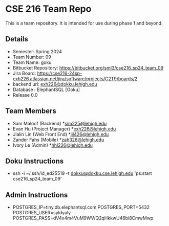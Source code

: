 # CSE 216 Team Repo
This is a team repository.  It is intended for use during phase 1 and beyond.

## Details
- Semester: Spring 2024
- Team Number: 09
- Team Name: goku
- Bitbucket Repository: https://bitbucket.org/sml3/cse216_sp24_team_09
- Jira Board: https://cse216-24sp-exh226.atlassian.net/jira/software/projects/C2T9/boards/2 
- backend url: [exh226@dokku.lehigh.edu](https://cse216_sp24_team_09-exh226.dokku.cse.lehigh.edu/)
- Database : ElephantSQL [Goku]
- Release 0.0

## Team Members
- Sam Maloof (Backend)
*sjm225@lehigh.edu
- Evan Hu (Project Manager)
*exh226@lehigh.edu
- Jialin Lin (Web Front End)
*jil426@lehigh.edu
- Zander Fahs (Mobile)
*zah326@lehigh.edu
- Ivory Le (Admin)
*hhl226@lehigh.edu


## Doku Instructions
- ssh -i ~/.ssh/id_ed25519 -t dokku@dokku.cse.lehigh.edu 'ps:start cse216_sp24_team_09'

## Admin Instructions
- POSTGRES_IP=tiny.db.elephantsql.com POSTGRES_PORT=5432 POSTGRES_USER=syldyaly POSTGRES_PASS=dV4x4m4VuM9WWQ2qHkkwU46bi8CmwMwp